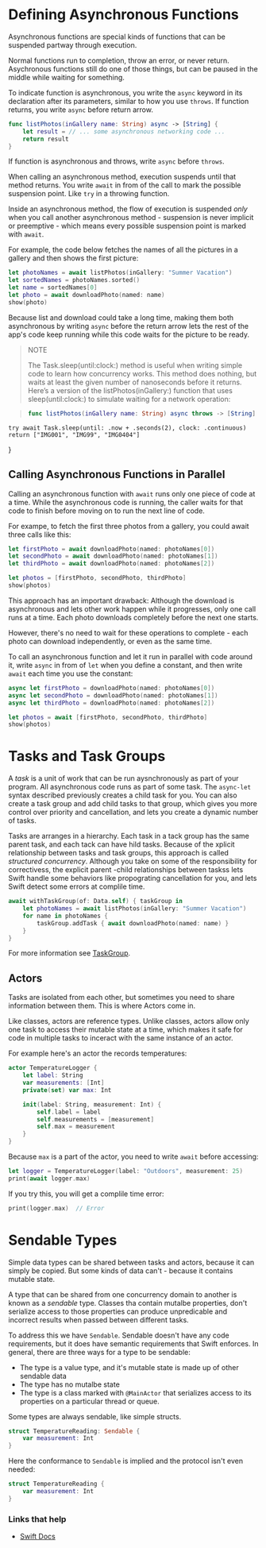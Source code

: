 # Defining Asynchronous Functions

Asynchronous functions are special kinds of functions that can be suspended partway through execution.

Normal functions run to completion, throw an error, or never return. Asychronous functions still do one of those things, but can be paused in the middle while waiting for something.

To indicate function is asynchronous, you write the `async` keyword in its declaration after its parameters, similar to how you use `throws`. If function returns, you write `async` before return arrow.

```swift
func listPhotos(inGallery name: String) async -> [String] {
    let result = // ... some asynchronous networking code ...
    return result
}
```

If function is asynchronous and throws, write `async` before `throws`.

When calling an asynchronous method, execution suspends until that method returns. You write `await` in from of the call to mark the possible suspension point. Like `try` in a throwing function.

Inside an asynchronous method, the flow of execution is suspended *only* when you call another asynchronous method - suspension is never implicit or preemptive - which means every possible suspension point is marked with `await`.

For example, the code below fetches the names of all the pictures in a gallery and then shows the first picture:

```swift
let photoNames = await listPhotos(inGallery: "Summer Vacation")
let sortedNames = photoNames.sorted()
let name = sortedNames[0]
let photo = await downloadPhoto(named: name)
show(photo)
```

Because list and download could take a long time, making them both asynchronous by writing `async` before the return arrow lets the rest of the app's code keep running while this code waits for the picture to be ready.

> NOTE
> 
> The Task.sleep(until:clock:) method is useful when writing simple code to learn how concurrency works. This method does nothing, but waits at least the given number of nanoseconds before it returns. Here’s a version of the listPhotos(inGallery:) function that uses sleep(until:clock:) to simulate waiting for a network operation:

> ```swift
> func listPhotos(inGallery name: String) async throws -> [String]  {
    try await Task.sleep(until: .now + .seconds(2), clock: .continuous)
    return ["IMG001", "IMG99", "IMG0404"]
}

## Calling Asynchronous Functions in Parallel

Calling an asynchronous function with `await` runs only one piece of code at a time. While the asynchronous code is running, the caller waits for that code to finish before moving on to run the next line of code.

For exampe, to fetch the first three photos from a gallery, you could await three calls like this:

```swift
let firstPhoto = await downloadPhoto(named: photoNames[0])
let secondPhoto = await downloadPhoto(named: photoNames[1])
let thirdPhoto = await downloadPhoto(named: photoNames[2])

let photos = [firstPhoto, secondPhoto, thirdPhoto]
show(photos)
```

This approach has an important drawback: Although the download is asynchronous and lets other work happen while it progresses, only one call runs at a time. Each photo downloads completely before the next one starts.

However, there's no need to wait for these operations to complete - each photo can download independently, or even as the same time.

To call an asynchronous function and let it run in parallel with code around it, write `async` in from of `let` when you define a constant, and then write `await` each time you use the constant:

```swift
async let firstPhoto = downloadPhoto(named: photoNames[0])
async let secondPhoto = downloadPhoto(named: photoNames[1])
async let thirdPhoto = downloadPhoto(named: photoNames[2])

let photos = await [firstPhoto, secondPhoto, thirdPhoto]
show(photos)
```

# Tasks and Task Groups

A *task* is a unit of work that can be run aysnchronously as part of your program. All asynchronous code runs as part of some task. The `async-let` syntax described previously creates a child task for you. You can also create a task group and add child tasks to that group, which gives you more control over priority and cancellation, and lets you create a dynamic number of tasks.

Tasks are arranges in a hierarchy. Each task in a tack group has the same parent task, and each tack can have hild tasks. Because of the xplicit relationship between tasks and task groups, this approach is called *structured concurrency*. Although you take on some of the responsibility for correctivess, the explicit parent -child relationships between taskss lets Swift handle some behaviors like propograting cancellation for you, and lets Swift detect some errors at complile time.

```swift
await withTaskGroup(of: Data.self) { taskGroup in
    let photoNames = await listPhotos(inGallery: "Summer Vacation")
    for name in photoNames {
        taskGroup.addTask { await downloadPhoto(named: name) }
    }
}
```

For more information see [TaskGroup](https://developer.apple.com/documentation/swift/taskgroup).

## Actors

Tasks are isolated from each other, but sometimes you need to share information between them. This is where Actors come in.

Like classes, actors are reference types. Unlike classes, actors allow only one task to access their mutable state at a time, which makes it safe for code in multiple tasks to inceract with the same instance of an actor.

For example here's an actor the records temperatures:

```swift
actor TemperatureLogger {
    let label: String
    var measurements: [Int]
    private(set) var max: Int

    init(label: String, measurement: Int) {
        self.label = label
        self.measurements = [measurement]
        self.max = measurement
    }
}
```

Because `max` is a part of the actor, you need to write `await` before accessing:

```swift
let logger = TemperatureLogger(label: "Outdoors", measurement: 25)
print(await logger.max)
```

If you try this, you will get a complile time error:

```swift
print(logger.max)  // Error
```

# Sendable Types

Simple data types can be shared between tasks and actors, because it can simply be copied. But some kinds of data can't - because it contains mutable state.

A type that can be shared from one concurrency domain to another is known as a *sendable* type. Classes tha contain mutalbe properties, don't serialize access to those properties can produce unpredicable and incorrect results when passed between different tasks.

To address this we have `Sendable`. Sendable doesn't have any code requirements, but it does have semantic requirements that Swift enforces. In general, there are three ways for a type to be sendable:

- The type is a value type, and it's mutable state is made up of other sendable data
- The type has no mutalbe state
- The type is a class marked with `@MainActor` that serializes access to its properties on a particular thread or queue.

Some types are always sendable, like simple structs.

```swift
struct TemperatureReading: Sendable {
    var measurement: Int
}
```

Here the conformance to `Sendable` is implied and the protocol isn't even needed:

```swift
struct TemperatureReading {
    var measurement: Int
}
```


### Links that help

- [Swift Docs](https://docs.swift.org/swift-book/LanguageGuide/Concurrency.html)
